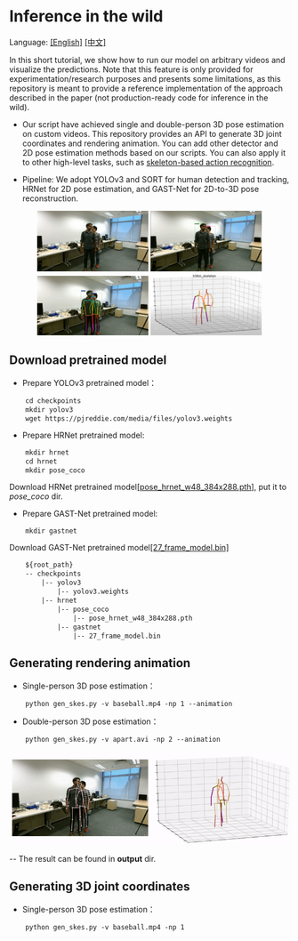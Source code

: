 # Inference in the wild 
Language: [[English]](INFERENCE_EN.md) [[中文]](INFERENCE_CH.md)

In this short tutorial, we show how to run our model on arbitrary videos and visualize the predictions. Note that this feature is only provided for experimentation/research purposes and presents some limitations, as this repository is meant to provide a reference implementation of the approach described in the paper (not production-ready code for inference in the wild).

- Our script have achieved single and double-person 3D pose estimation on custom videos. This repository provides an API to generate 3D joint coordinates and rendering animation. You can add other detector and 2D pose estimation methods based on our scripts. You can also apply it to other high-level tasks, such as [skeleton-based action recognition](https://github.com/fabro66/Online-Skeleton-based-Action-Recognition).

- Pipeline: We adopt YOLOv3 and SORT for human detection and tracking, HRNet for 2D pose
estimation, and GAST-Net for 2D-to-3D pose reconstruction.
<center class="half">
<img src="./image/input.png"/ width="200">   <img src="./image/detection_tracking.png" width="200"/>   <img src="./image/pose_estimation.png" width="200"/>   <img src="./image/reconstruction.png" width="200"/>
</center>

## Download pretrained model
- Prepare YOLOv3 pretrained model：
``` cd root_path
    cd checkpoints
    mkdir yolov3
    wget https://pjreddie.com/media/files/yolov3.weights
```


- Prepare HRNet pretrained model:
``` cd checkpoints
    mkdir hrnet
    cd hrnet
    mkdir pose_coco
```
Download HRNet pretrained model[[pose_hrnet_w48_384x288.pth]](https://github.com/leoxiaobin/deep-high-resolution-net.pytorch), put it to *pose_coco* dir.


- Prepare GAST-Net pretrained model:
``` cd checkpoints
    mkdir gastnet
```
Download GAST-Net pretrained model[[27_frame_model.bin]](https://drive.google.com/file/d/1vh29QoxIfNT4Roqw1SuHDxxKex53xlOB/view?usp=sharing)

```
    ${root_path}
    -- checkpoints
        |-- yolov3
            |-- yolov3.weights
        |-- hrnet
            |-- pose_coco
                |-- pose_hrnet_w48_384x288.pth
            |-- gastnet
                |-- 27_frame_model.bin
```
## Generating rendering animation
- Single-person 3D pose estimation：
```
    python gen_skes.py -v baseball.mp4 -np 1 --animation
```

- Double-person 3D pose estimation：
```
    python gen_skes.py -v apart.avi -np 2 --animation
```

![baseball](./image/WalkApart.gif)

-- The result can be found in **output** dir.

## Generating 3D joint coordinates
- Single-person 3D pose estimation：
```
    python gen_skes.py -v baseball.mp4 -np 1
```
